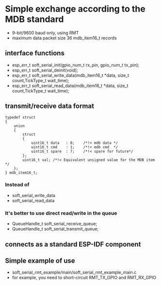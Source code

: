# Simple exchange according to the MDB standard
  - 9-bit/9600 baud only, using RMT
  - maximum data packet size 36 mdb_item16_t records
## interface functions
  - esp_err_t soft_serial_init(gpio_num_t rx_pin, gpio_num_t tx_pin);
  - esp_err_t soft_serial_deinit(void);
  - esp_err_t soft_serial_write_data(mdb_item16_t *data, size_t count,TickType_t wait_time);
  - esp_err_t soft_serial_read_data(mdb_item16_t *data, size_t count,TickType_t wait_time);
## transmit/receive data format
```
typedef struct
{
    union
    {
        struct
        {
            uint16_t data   : 8;    /*!< mdb data */
            uint16_t cmd    : 1;    /*!< mdb cmd  */
            uint16_t spare  : 7;    /*!< spare for future*/
        };
        uint16_t val; /*!< Equivalent unsigned value for the MDB item */
    };
} mdb_item16_t;
```
### Instead of
  - soft_serial_write_data
  - soft_serial_read_data
### It's better to use direct read/write in the queue
  - QueueHandle_t soft_serial_receive_queue;
  - QueueHandle_t soft_serial_transmit_queue;

## connects as a standard ESP-IDF component
## Simple example of use
  - soft_serial_rmt_example/main/soft_serial_rmt_example_main.c
  - for example, you need to short-circuit RMT_TX_GPIO and RMT_RX_GPIO